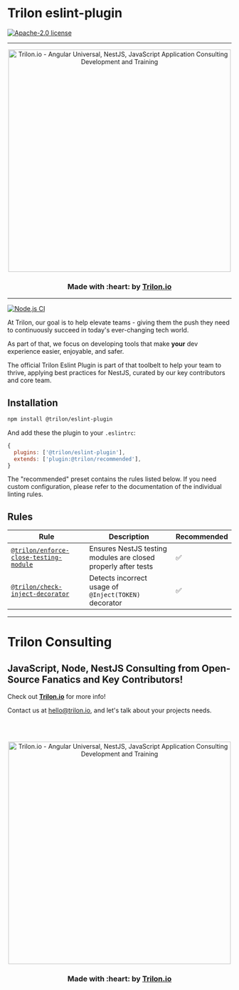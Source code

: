 # Trilon eslint-plugin

[![Apache-2.0 license](https://img.shields.io/badge/license-Apache-blue.svg?style=for-the-badge&color=e51384)](/LICENSE) 


<!--[![NPM Downloads](https://img.shields.io/npm/dt/@trilon/ng-universal.svg?color=b31ae7&style=for-the-badge)](https://www.npmjs.com/@trilon/ng-universal)-->


---

<p align="center">
  <a href="https://trilon.io" target="_blank">
        <img width="500" height="auto" src="https://trilon.io/trilon-logo-clear.png" alt="Trilon.io - Angular Universal, NestJS, JavaScript Application Consulting Development and Training">
  </a>
</p>


<h3 align="center"> Made with :heart: by <a href="https://trilon.io">Trilon.io</a></h3>

---

[![Node.js CI](https://github.com/TrilonIO/eslint-plugin/actions/workflows/node-ci.yml/badge.svg)](https://github.com/TrilonIO/eslint-plugin/actions/workflows/node-ci.yml)

At Trilon, our goal is to help elevate teams - giving them the push they need to continuously succeed in today's ever-changing tech world.

As part of that, we focus on developing tools that make **your** dev experience easier, enjoyable, and safer.

The official Trilon Eslint Plugin is part of that toolbelt to help your team to thrive, applying best practices for NestJS, curated by our key contributors and core team.

## Installation

```sh
npm install @trilon/eslint-plugin
```

And add these the plugin to your `.eslintrc`:

```js
{
  plugins: ['@trilon/eslint-plugin'],
  extends: ['plugin:@trilon/recommended'],
}
```

The "recommended" preset contains the rules listed below. If you need custom configuration, please refer to the documentation of the individual linting rules.

## Rules

| Rule                                                                                 | Description                                                    | Recommended |
| ------------------------------------------------------------------------------------ | -------------------------------------------------------------- | ----------- |
| [`@trilon/enforce-close-testing-module`](docs/rules/enforce-close-testing-module.md) | Ensures NestJS testing modules are closed properly after tests | ✅          |
| [`@trilon/check-inject-decorator`](docs/rules/check-inject-decorator.md)             | Detects incorrect usage of `@Inject(TOKEN)` decorator          | ✅          |

---

# Trilon Consulting 

## JavaScript, Node, NestJS Consulting from Open-Source Fanatics and Key Contributors!

Check out **[Trilon.io](https://Trilon.io)** for more info! 

Contact us at <hello@trilon.io>, and let's talk about your projects needs.

<br><br>

<p align="center">
  <a href="https://trilon.io" target="_blank">
        <img width="500" height="auto" src="https://trilon.io/trilon-logo-clear.png" alt="Trilon.io - Angular Universal, NestJS, JavaScript Application Consulting Development and Training">
  </a>
</p>

<h3 align="center"> Made with :heart: by <a href="https://trilon.io">Trilon.io</a></h3>